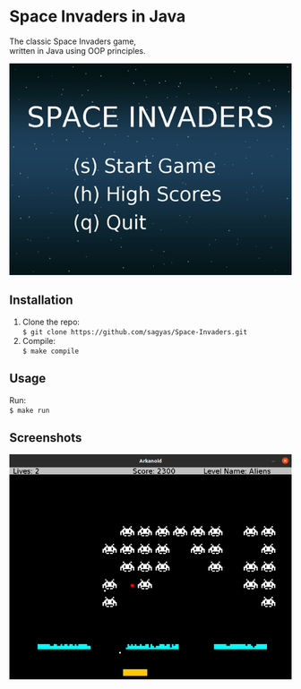 # Space Invaders in Java

The classic Space Invaders game,  
written in Java using OOP principles.

![alt text](./readme_files/gameplay.gif 'Gameplay')

## Installation

1. Clone the repo:  
   `$ git clone https://github.com/sagyas/Space-Invaders.git`
2. Compile:  
   `$ make compile`

## Usage

Run:  
`$ make run`

## Screenshots

![alt text](./readme_files/screenshot.png 'Screenshot')
